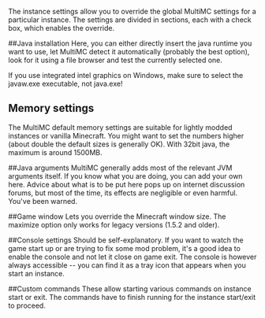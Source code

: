 The instance settings allow you to override the global MultiMC settings for a particular instance.
The settings are divided in sections, each with a check box, which enables the override.

##Java installation
Here, you can either directly insert the java runtime you want to use, let MultiMC detect it automatically (probably the best option), look for it using a file browser and test the currently selected one.

If you use integrated intel graphics on Windows, make sure to select the javaw.exe executable, not java.exe!

## Memory settings
The MultiMC default memory settings are suitable for lightly modded instances or vanilla Minecraft. You might want to set the numbers higher (about double the default sizes is generally OK). With 32bit java, the maximum is around 1500MB.

##Java arguments
MultiMC generally adds most of the relevant JVM arguments itself. If you know what you are doing, you can add your own here. Advice about what is to be put here pops up on internet discussion forums, but most of the time, its effects are negligible or even harmful. You've been warned.

##Game window
Lets you override the Minecraft window size. The maximize option only works for legacy versions (1.5.2 and older).

##Console settings
Should be self-explanatory. If you want to watch the game start up or are trying to fix some mod problem, it's a good idea to enable the console and not let it close on game exit. The console is however always accessible -- you can find it as a tray icon that appears when you start an instance.

##Custom commands
These allow starting various commands on instance start or exit. The commands have to finish running for the instance start/exit to proceed.